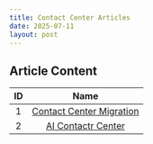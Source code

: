 ```yaml
---
title: Contact Center Articles
date: 2025-07-11
layout: post
---
```


## Article Content

|  ID |                         Name                         | 
|:---:|:----------------------------------------------------:|
|  1  |   [Contact Center Migration](/pages/CCmigration)     |  
|  2  |   [AI Contactr Center](/pages/aicc)     |  
